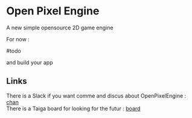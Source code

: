 # Open Pixel Engine

A new simple opensource 2D game engine

For now :

#todo

and build your app

## Links
There is a Slack if you want comme and discus about OpenPixelEngine : [chan](https://openpixelengine.slack.com)   
There is a Taiga board for looking for the futur : [board](https://tree.taiga.io/project/skad-runner-game-engine/)   